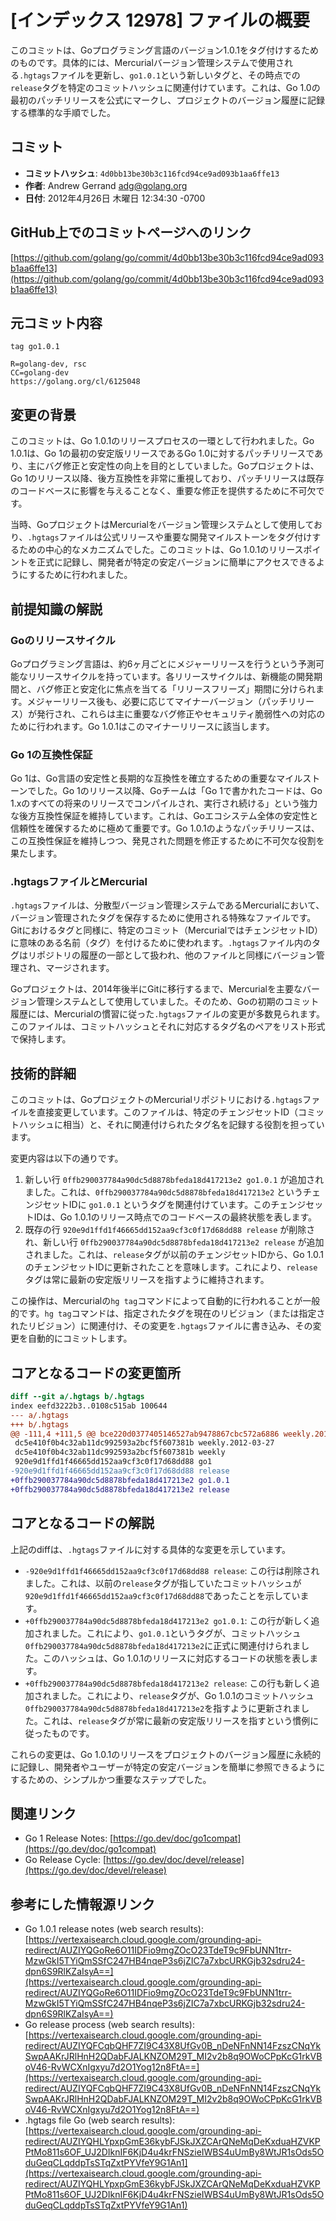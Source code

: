 # [インデックス 12978] ファイルの概要

このコミットは、Goプログラミング言語のバージョン1.0.1をタグ付けするためのものです。具体的には、Mercurialバージョン管理システムで使用される`.hgtags`ファイルを更新し、`go1.0.1`という新しいタグと、その時点での`release`タグを特定のコミットハッシュに関連付けています。これは、Go 1.0の最初のパッチリリースを公式にマークし、プロジェクトのバージョン履歴に記録する標準的な手順でした。

## コミット

- **コミットハッシュ**: `4d0bb13be30b3c116fcd94ce9ad093b1aa6ffe13`
- **作者**: Andrew Gerrand <adg@golang.org>
- **日付**: 2012年4月26日 木曜日 12:34:30 -0700

## GitHub上でのコミットページへのリンク

[https://github.com/golang/go/commit/4d0bb13be30b3c116fcd94ce9ad093b1aa6ffe13](https://github.com/golang/go/commit/4d0bb13be30b3c116fcd94ce9ad093b1aa6ffe13)

## 元コミット内容

```
tag go1.0.1

R=golang-dev, rsc
CC=golang-dev
https://golang.org/cl/6125048
```

## 変更の背景

このコミットは、Go 1.0.1のリリースプロセスの一環として行われました。Go 1.0.1は、Go 1の最初の安定版リリースであるGo 1.0に対するパッチリリースであり、主にバグ修正と安定性の向上を目的としていました。Goプロジェクトは、Go 1のリリース以降、後方互換性を非常に重視しており、パッチリリースは既存のコードベースに影響を与えることなく、重要な修正を提供するために不可欠です。

当時、GoプロジェクトはMercurialをバージョン管理システムとして使用しており、`.hgtags`ファイルは公式リリースや重要な開発マイルストーンをタグ付けするための中心的なメカニズムでした。このコミットは、Go 1.0.1のリリースポイントを正式に記録し、開発者が特定の安定バージョンに簡単にアクセスできるようにするために行われました。

## 前提知識の解説

### Goのリリースサイクル

Goプログラミング言語は、約6ヶ月ごとにメジャーリリースを行うという予測可能なリリースサイクルを持っています。各リリースサイクルは、新機能の開発期間と、バグ修正と安定化に焦点を当てる「リリースフリーズ」期間に分けられます。メジャーリリース後も、必要に応じてマイナーバージョン（パッチリリース）が発行され、これらは主に重要なバグ修正やセキュリティ脆弱性への対応のために行われます。Go 1.0.1はこのマイナーリリースに該当します。

### Go 1の互換性保証

Go 1は、Go言語の安定性と長期的な互換性を確立するための重要なマイルストーンでした。Go 1のリリース以降、Goチームは「Go 1で書かれたコードは、Go 1.xのすべての将来のリリースでコンパイルされ、実行され続ける」という強力な後方互換性保証を維持しています。これは、Goエコシステム全体の安定性と信頼性を確保するために極めて重要です。Go 1.0.1のようなパッチリリースは、この互換性保証を維持しつつ、発見された問題を修正するために不可欠な役割を果たします。

### .hgtagsファイルとMercurial

`.hgtags`ファイルは、分散型バージョン管理システムであるMercurialにおいて、バージョン管理されたタグを保存するために使用される特殊なファイルです。Gitにおけるタグと同様に、特定のコミット（MercurialではチェンジセットID）に意味のある名前（タグ）を付けるために使われます。`.hgtags`ファイル内のタグはリポジトリの履歴の一部として扱われ、他のファイルと同様にバージョン管理され、マージされます。

Goプロジェクトは、2014年後半にGitに移行するまで、Mercurialを主要なバージョン管理システムとして使用していました。そのため、Goの初期のコミット履歴には、Mercurialの慣習に従った`.hgtags`ファイルの変更が多数見られます。このファイルは、コミットハッシュとそれに対応するタグ名のペアをリスト形式で保持します。

## 技術的詳細

このコミットは、GoプロジェクトのMercurialリポジトリにおける`.hgtags`ファイルを直接変更しています。このファイルは、特定のチェンジセットID（コミットハッシュに相当）と、それに関連付けられたタグ名を記録する役割を担っています。

変更内容は以下の通りです。

1.  新しい行 `0ffb290037784a90dc5d8878bfeda18d417213e2 go1.0.1` が追加されました。これは、`0ffb290037784a90dc5d8878bfeda18d417213e2` というチェンジセットIDに `go1.0.1` というタグを関連付けています。このチェンジセットIDは、Go 1.0.1のリリース時点でのコードベースの最終状態を表します。
2.  既存の行 `920e9d1ffd1f46665dd152aa9cf3c0f17d68dd88 release` が削除され、新しい行 `0ffb290037784a90dc5d8878bfeda18d417213e2 release` が追加されました。これは、`release`タグが以前のチェンジセットIDから、Go 1.0.1のチェンジセットIDに更新されたことを意味します。これにより、`release`タグは常に最新の安定版リリースを指すように維持されます。

この操作は、Mercurialの`hg tag`コマンドによって自動的に行われることが一般的です。`hg tag`コマンドは、指定されたタグを現在のリビジョン（または指定されたリビジョン）に関連付け、その変更を`.hgtags`ファイルに書き込み、その変更を自動的にコミットします。

## コアとなるコードの変更箇所

```diff
diff --git a/.hgtags b/.hgtags
index eefd3222b3..0108c515ab 100644
--- a/.hgtags
+++ b/.hgtags
@@ -111,4 +111,5 @@ bce220d0377405146527ab9478867cbc572a6886 weekly.2012-03-22
 dc5e410f0b4c32ab11dc992593a2bcf5f607381b weekly.2012-03-27
 dc5e410f0b4c32ab11dc992593a2bcf5f607381b weekly
 920e9d1ffd1f46665dd152aa9cf3c0f17d68dd88 go1
-920e9d1ffd1f46665dd152aa9cf3c0f17d68dd88 release
+0ffb290037784a90dc5d8878bfeda18d417213e2 go1.0.1
+0ffb290037784a90dc5d8878bfeda18d417213e2 release
```

## コアとなるコードの解説

上記のdiffは、`.hgtags`ファイルに対する具体的な変更を示しています。

-   `-920e9d1ffd1f46665dd152aa9cf3c0f17d68dd88 release`: この行は削除されました。これは、以前の`release`タグが指していたコミットハッシュが`920e9d1ffd1f46665dd152aa9cf3c0f17d68dd88`であったことを示しています。
-   `+0ffb290037784a90dc5d8878bfeda18d417213e2 go1.0.1`: この行が新しく追加されました。これにより、`go1.0.1`というタグが、コミットハッシュ`0ffb290037784a90dc5d8878bfeda18d417213e2`に正式に関連付けられました。このハッシュは、Go 1.0.1のリリースに対応するコードの状態を表します。
-   `+0ffb290037784a90dc5d8878bfeda18d417213e2 release`: この行も新しく追加されました。これにより、`release`タグが、Go 1.0.1のコミットハッシュ`0ffb290037784a90dc5d8878bfeda18d417213e2`を指すように更新されました。これは、`release`タグが常に最新の安定版リリースを指すという慣例に従ったものです。

これらの変更は、Go 1.0.1のリリースをプロジェクトのバージョン履歴に永続的に記録し、開発者やユーザーが特定の安定バージョンを簡単に参照できるようにするための、シンプルかつ重要なステップでした。

## 関連リンク

*   Go 1 Release Notes: [https://go.dev/doc/go1compat](https://go.dev/doc/go1compat)
*   Go Release Cycle: [https://go.dev/doc/devel/release](https://go.dev/doc/devel/release)

## 参考にした情報源リンク

*   Go 1.0.1 release notes (web search results): [https://vertexaisearch.cloud.google.com/grounding-api-redirect/AUZIYQGoRe6O11IDFio9mgZOcO23TdeT9c9FbUNN1trr-MzwGkI5TYiQmSSfC247HB4nqeP3s6jZIC7a7xbcURKGjb32sdru24-dpn6S9RlKZaIsyA==](https://vertexaisearch.cloud.google.com/grounding-api-redirect/AUZIYQGoRe6O11IDFio9mgZOcO23TdeT9c9FbUNN1trr-MzwGkI5TYiQmSSfC247HB4nqeP3s6jZIC7a7xbcURKGjb32sdru24-dpn6S9RlKZaIsyA==)
*   Go release process (web search results): [https://vertexaisearch.cloud.google.com/grounding-api-redirect/AUZIYQFCqbQHF7ZI9C43X8UfGv0B_nDeNFnNN14FzszCNqYkSwpAAKrJRlHnH2QDabFJALKNZOM29T_MI2v2b8q9OWoCPpKcG1rkVBoV46-RvWCXnIgxyu7d2O1Yog12n8FtA==](https://vertexaisearch.cloud.google.com/grounding-api-redirect/AUZIYQFCqbQHF7ZI9C43X8UfGv0B_nDeNFnNN14FzszCNqYkSwpAAKrJRlHnH2QDabFJALKNZOM29T_MI2v2b8q9OWoCPpKcG1rkVBoV46-RvWCXnIgxyu7d2O1Yog12n8FtA==)
*   .hgtags file Go (web search results): [https://vertexaisearch.cloud.google.com/grounding-api-redirect/AUZIYQHLYpxpGmE36kybFJSkJXZCArQNeMqDeKxduaHZVKPPtMo811s6OF_UJ2DIknIF6KjD4u4krFNSzieIWBS4uUmBy8WtJR1sOds5OduGeqCLqddpTsSTqZxtPYVfeY9G1An1](https://vertexaisearch.cloud.google.com/grounding-api-redirect/AUZIYQHLYpxpGmE36kybFJSkJXZCArQNeMqDeKxduaHZVKPPtMo811s6OF_UJ2DIknIF6KjD4u4krFNSzieIWBS4uUmBy8WtJR1sOds5OduGeqCLqddpTsSTqZxtPYVfeY9G1An1)

